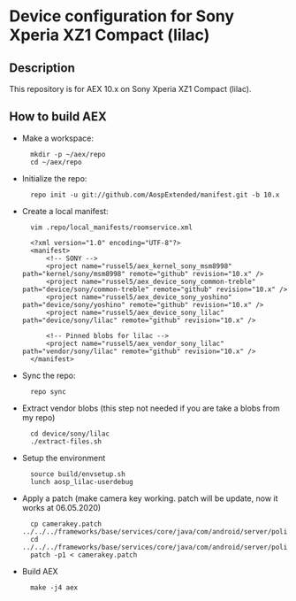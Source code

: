 Device configuration for Sony Xperia XZ1 Compact (lilac)
========================================================

Description
-----------

This repository is for AEX 10.x on Sony Xperia XZ1 Compact (lilac).

How to build AEX
----------------------

* Make a workspace:

        mkdir -p ~/aex/repo
        cd ~/aex/repo

* Initialize the repo:

        repo init -u git://github.com/AospExtended/manifest.git -b 10.x

* Create a local manifest:

        vim .repo/local_manifests/roomservice.xml

        <?xml version="1.0" encoding="UTF-8"?>
        <manifest>
            <!-- SONY -->
            <project name="russel5/aex_kernel_sony_msm8998" path="kernel/sony/msm8998" remote="github" revision="10.x" />
            <project name="russel5/aex_device_sony_common-treble" path="device/sony/common-treble" remote="github" revision="10.x" />
            <project name="russel5/aex_device_sony_yoshino" path="device/sony/yoshino" remote="github" revision="10.x" />
            <project name="russel5/aex_device_sony_lilac" path="device/sony/lilac" remote="github" revision="10.x" />

            <!-- Pinned blobs for lilac -->
            <project name="russel5/aex_vendor_sony_lilac" path="vendor/sony/lilac" remote="github" revision="10.x" />
        </manifest>

* Sync the repo:

        repo sync

* Extract vendor blobs (this step not needed if you are take a blobs from my repo)

        cd device/sony/lilac
        ./extract-files.sh

* Setup the environment

        source build/envsetup.sh
        lunch aosp_lilac-userdebug

* Apply a patch (make camera key working. patch will be update, now it works at 06.05.2020)

		cp camerakey.patch ../../../frameworks/base/services/core/java/com/android/server/policy	
		cd ../../../frameworks/base/services/core/java/com/android/server/policy
		patch -p1 < camerakey.patch

* Build AEX

        make -j4 aex

